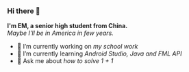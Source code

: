 ### Hi there 👋

**I'm EM, a senior high student from China.**  
*Maybe I'll be in America in few years.*

- 🔭 I’m currently working on *my school work*
- 🌱 I’m currently learning *Android Studio, Java and FML API*
- 💬 Ask me about *how to solve 1 + 1*
